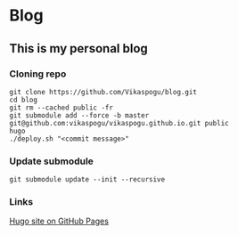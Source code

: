 # Blog

## This is my personal blog

### Cloning repo

```
git clone https://github.com/Vikaspogu/blog.git
cd blog
git rm --cached public -fr
git submodule add --force -b master git@github.com:vikaspogu/vikaspogu.github.io.git public
hugo
./deploy.sh "<commit message>"
```

### Update submodule

```
git submodule update --init --recursive
```

### Links

[Hugo site on GitHub Pages](https://dev.to/dgavlock/creating-a-hugo-site-on-github-pages-3cjo)
